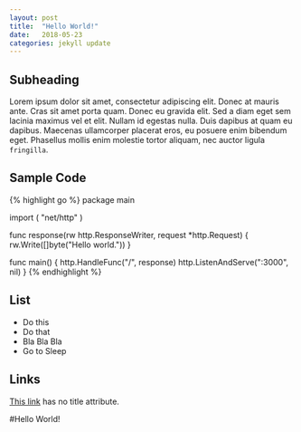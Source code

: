 ```yaml
---
layout: post
title:  "Hello World!"
date:   2018-05-23 
categories: jekyll update
---
```

## Subheading
Lorem ipsum dolor sit amet, consectetur adipiscing elit. Donec at mauris ante. Cras sit amet porta quam. Donec eu gravida elit. Sed a diam eget sem lacinia maximus vel et elit. Nullam id egestas nulla. Duis dapibus at quam eu dapibus. Maecenas ullamcorper placerat eros, eu posuere enim bibendum eget. Phasellus mollis enim molestie tortor aliquam, nec auctor ligula `fringilla`.


## Sample Code
{% highlight go %}
package main

import (
    "net/http"
)

func response(rw http.ResponseWriter, request *http.Request) {
    rw.Write([]byte("Hello world."))
}

func main() {
    http.HandleFunc("/", response)
    http.ListenAndServe(":3000", nil)
}
{% endhighlight %}

## List 
- Do this
- Do that
- Bla Bla Bla
- Go to Sleep

## Links
[This link](http://example.net/) has no title attribute.


#Hello World!















